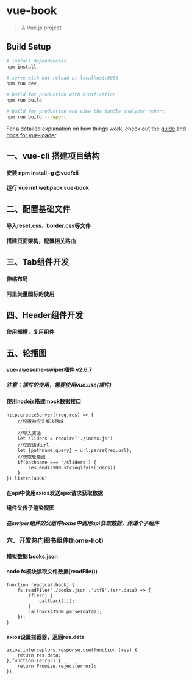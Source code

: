 # vue-book

> A Vue.js project

## Build Setup

``` bash
# install dependencies
npm install

# serve with hot reload at localhost:8080
npm run dev

# build for production with minification
npm run build

# build for production and view the bundle analyzer report
npm run build --report
```

For a detailed explanation on how things work, check out the [guide](http://vuejs-templates.github.io/webpack/) and [docs for vue-loader](http://vuejs.github.io/vue-loader).

## 一、vue-cli 搭建项目结构
#### 安装  npm install -g @vue/cli
#### 运行  vue init webpack vue-book

## 二、配置基础文件
#### 导入reset.css、border.css等文件
#### 搭建页面架构，配置相关路由

## 三、Tab组件开发
#### 伸缩布局
#### 阿里矢量图标的使用

## 四、Header组件开发
#### 使用插槽，复用组件
#### 

## 五、轮播图
#### vue-awesome-swiper插件 v2.6.7
##### 注意：插件的使用，需要使用vue.use(插件)
#### 使用nodejs搭建mock数据接口 
```
http.createServer((req,res) => {
    //设置响应头解决跨域
    .....
    //导入资源
    let sliders = require('./index.js')
    //获取请求url
    let {pathname,query} = url.parse(req.url);
    //获取轮播图
    if(pathname === '/sliders') {
        res.end(JSON.stringify(sliders))
    }
}).listen(4000)
```
#### 在api中使用axios发送ajax请求获取数据
#### 组件父传子渲染视图
##### 在swiper组件的父组件home中调用api获取数据，传递个子组件


### 六、开发热门图书组件(home-hot)
#### 模拟数据 books.json
#### node fs模块读取文件数据(readFile())
```
function read(callback) {
    fs.readFile('./books.json','utf8',(err,data) => {
        if(err) {
            callback([]);
        }
        callback(JSON.parse(data));
    });
}
```
#### axios设置拦截器，返回res.data
```
axios.interceptors.response.use(function (res) {
    return res.data;
},function (error) {
    return Promise.reject(error);
});
```